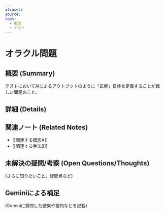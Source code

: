 ```yaml
---
aliases: 
source: 
tags:
  - 概念
  - テスト
---
```


# オラクル問題

## 概要 (Summary)
テストにおいてAIによるアウトプットのように「正解」自体を定義することが難しい問題のこと。

## 詳細 (Details)


## 関連ノート (Related Notes)
- [[関連する概念A]]
- [[関連する手法B]]

## 未解決の疑問/考察 (Open Questions/Thoughts)
(さらに知りたいこと、疑問点など)

## Geminiによる補足
(Geminiに質問した結果や要約などを記載)